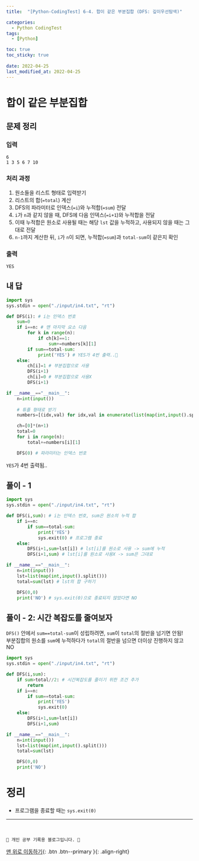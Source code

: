 ```yaml
---
title:  "[Python-CodingTest] 6-4. 합이 같은 부분집합 (DFS: 깊이우선탐색)"

categories:
  - Python CodingTest
tags:
  - [Python]

toc: true
toc_sticky: true
 
date: 2022-04-25
last_modified_at: 2022-04-25
---
```


# 합이 같은 부분집합
## 문제 정리
### 입력
```
6
1 3 5 6 7 10
```
### 처리 과정
1. 원소들을 리스트 형태로 입력받기
2. 리스트의 합(`=total`) 계산
3. DFS의 파라미터로 인덱스(`=i`)와 누적합(`=sum`) 전달
4. `i`가 `n`과 같지 않을 때, DFS에 다음 인덱스(`=i+1`)와 누적합을 전달
5. 이때 누적합은 원소로 사용될 때는 해당 `lst` 값을 누적하고, 사용되지 않을 때는 그대로 전달
6. `n-1`까지 계산한 뒤, `i`가 `n`이 되면, 누적합(`=sum`)과 `total-sum`이 같은지 확인

### 출력
```
YES
```
## 내 답
```py
import sys
sys.stdin = open("./input/in4.txt", "rt")

def DFS(i): # i는 인덱스 번호
    sum=0
    if i==n: # 맨 마지막 요소 다음
        for k in range(n):
            if ch[k]==1:
                sum+=numbers[k][1]
        if sum==total-sum:
            print('YES') # YES가 4번 출력..🤔
    else:
        ch[i]=1 # 부분집합으로 사용
        DFS(i+1)
        ch[i]=0 # 부분집합으로 사용X
        DFS(i+1)

if __name__=="__main__":
    n=int(input())
 
    # 튜플 형태로 받기
    numbers=[(idx,val) for idx,val in enumerate(list(map(int,input().split())))]

    ch=[0]*(n+1)
    total=0
    for i in range(n):
        total+=numbers[i][1]

    DFS(0) # 파라미터는 인덱스 번호
```
`YES`가 4번 출력됨..
## 풀이 - 1
```py
import sys
sys.stdin = open("./input/in4.txt", "rt")

def DFS(i,sum): # i는 인덱스 번호, sum은 원소의 누적 합
    if i==n:
        if sum==total-sum:
            print('YES')
            sys.exit(0) # 프로그램 종료
    else:
        DFS(i+1,sum+lst[i]) # lst[i]를 원소로 사용 -> sum에 누적
        DFS(i+1,sum) # lst[i]를 원소로 사용X -> sum은 그대로

if __name__=="__main__":
    n=int(input())
    lst=list(map(int,input().split()))
    total=sum(lst) # lst의 합 구하기

    DFS(0,0)
    print('NO') # sys.exit(0)으로 종료되지 않았다면 NO
```
## 풀이 - 2: 시간 복잡도를 줄여보자
`DFS()` 안에서 `sum==total-sum`이 성립하려면, `sum`이 `total`의 절반을 넘기면 안됨!<br>
부분집합의 원소를 `sum`에 누적하다가 `total`의 절반을 넘으면 더이상 진행하지 않고 NO
```py
import sys
sys.stdin = open("./input/in4.txt", "rt")

def DFS(i,sum): 
    if sum>total//2: # 시간복잡도를 줄이기 위한 조건 추가
        return
    if i==n:
        if sum==total-sum:
            print('YES')
            sys.exit(0) 
    else:
        DFS(i+1,sum+lst[i]) 
        DFS(i+1,sum) 

if __name__=="__main__":
    n=int(input())
    lst=list(map(int,input().split()))
    total=sum(lst)

    DFS(0,0)
    print('NO') 
```

# 정리
- 프로그램을 종료할 때는 `sys.exit(0)`

***
<br>

    💛 개인 공부 기록용 블로그입니다. 👻

[맨 위로 이동하기](#){: .btn .btn--primary }{: .align-right}